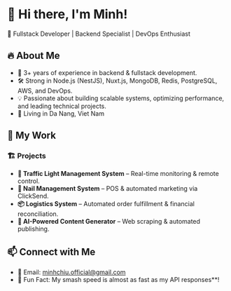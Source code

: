 # 👋 Hi there, I'm Minh!  
🚀 Fullstack Developer | Backend Specialist | DevOps Enthusiast  

## 🔥 About Me  
- 🎯 3+ years of experience in backend & fullstack development.  
- 🛠️ Strong in Node.js (NestJS), Nuxt.js, MongoDB, Redis, PostgreSQL, AWS, and DevOps.  
- 💡 Passionate about building scalable systems, optimizing performance, and leading technical projects.  
- 🌊 Living in Da Nang, Viet Nam

## 💼 My Work  
### 🏗️ Projects  
- **🚦 Traffic Light Management System** – Real-time monitoring & remote control.  
- **💅 Nail Management System** – POS & automated marketing via ClickSend.  
- **📦 Logistics System** – Automated order fulfillment & financial reconciliation.  
- **🤖 AI-Powered Content Generator** – Web scraping & automated publishing.  

## 📫 Connect with Me  
- 📧 Email: minhchiu.official@gmail.com  
- 🏸 Fun Fact: My smash speed is almost as fast as my API responses**!
